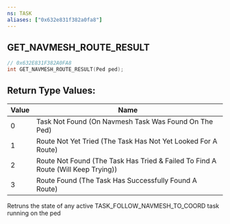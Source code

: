 ```yaml
---
ns: TASK
aliases: ["0x632e831f382a0fa8"]
---
```

## GET_NAVMESH_ROUTE_RESULT

```c
// 0x632E831F382A0FA8
int GET_NAVMESH_ROUTE_RESULT(Ped ped);
```

## Return Type Values:
| Value | Name |
| --- | --- |
| 0 | Task Not Found (On Navmesh Task Was Found On The Ped) |
| 1 | Route Not Yet Tried (The Task Has Not Yet Looked For A Route) |
| 2 | Route Not Found (The Task Has Tried & Failed To Find A Route (Will Keep Trying)) |
| 3 | Route Found (The Task Has Successfully Found A Route) |

Retruns the state of any active TASK_FOLLOW_NAVMESH_TO_COORD task running on the ped

